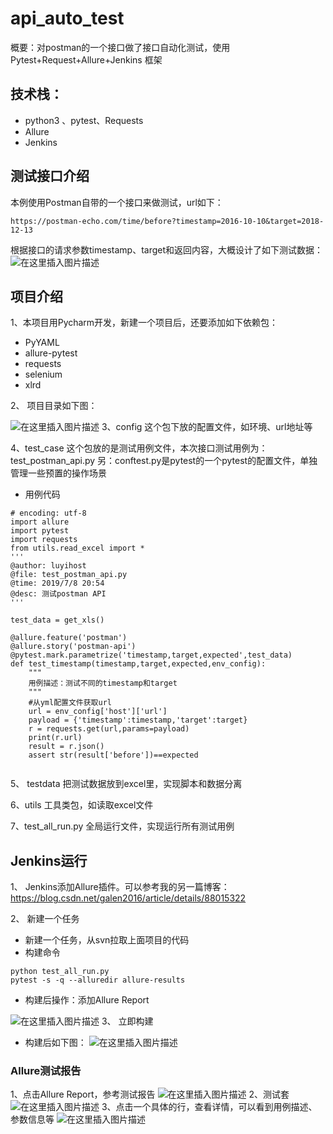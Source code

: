 # api_auto_test
概要：对postman的一个接口做了接口自动化测试，使用Pytest+Request+Allure+Jenkins 框架
## 技术栈：
- python3 、pytest、Requests
- Allure
- Jenkins

## 测试接口介绍
本例使用Postman自带的一个接口来做测试，url如下：

```
https://postman-echo.com/time/before?timestamp=2016-10-10&target=2018-12-13
```
根据接口的请求参数timestamp、target和返回内容，大概设计了如下测试数据：
![在这里插入图片描述](https://img-blog.csdnimg.cn/20190716191837342.png?x-oss-process=image/watermark,type_ZmFuZ3poZW5naGVpdGk,shadow_10,text_aHR0cHM6Ly9ibG9nLmNzZG4ubmV0L2dhbGVuMjAxNg==,size_16,color_FFFFFF,t_70)
## 项目介绍
1、本项目用Pycharm开发，新建一个项目后，还要添加如下依赖包：
- PyYAML
- allure-pytest
- requests
- selenium
- xlrd

2、 项目目录如下图：

![在这里插入图片描述](https://img-blog.csdnimg.cn/20190716191351845.png?x-oss-process=image/watermark,type_ZmFuZ3poZW5naGVpdGk,shadow_10,text_aHR0cHM6Ly9ibG9nLmNzZG4ubmV0L2dhbGVuMjAxNg==,size_16,color_FFFFFF,t_70)
3、config
这个包下放的配置文件，如环境、url地址等

4、test_case
这个包放的是测试用例文件，本次接口测试用例为：test_postman_api.py
另：conftest.py是pytest的一个pytest的配置文件，单独管理一些预置的操作场景

- 用例代码

```
# encoding: utf-8
import allure
import pytest
import requests
from utils.read_excel import *
'''
@author: luyihost
@file: test_postman_api.py
@time: 2019/7/8 20:54
@desc: 测试postman API
'''

test_data = get_xls()

@allure.feature('postman')
@allure.story('postman-api')
@pytest.mark.parametrize('timestamp,target,expected',test_data)
def test_timestamp(timestamp,target,expected,env_config):
    """
    用例描述：测试不同的timestamp和target
    """
    #从yml配置文件获取url
    url = env_config['host']['url']
    payload = {'timestamp':timestamp,'target':target}
    r = requests.get(url,params=payload)
    print(r.url)
    result = r.json()
    assert str(result['before'])==expected


```
5、 testdata
把测试数据放到excel里，实现脚本和数据分离

6、utils
工具类包，如读取excel文件

7、test_all_run.py
全局运行文件，实现运行所有测试用例


## Jenkins运行
1、 Jenkins添加Allure插件。可以参考我的另一篇博客：https://blog.csdn.net/galen2016/article/details/88015322

2、 新建一个任务
- 新建一个任务，从svn拉取上面项目的代码
- 构建命令

```
python test_all_run.py
pytest -s -q --alluredir allure-results
```
- 构建后操作：添加Allure Report

![在这里插入图片描述](https://img-blog.csdnimg.cn/20190716193421113.png?x-oss-process=image/watermark,type_ZmFuZ3poZW5naGVpdGk,shadow_10,text_aHR0cHM6Ly9ibG9nLmNzZG4ubmV0L2dhbGVuMjAxNg==,size_16,color_FFFFFF,t_70)
3、 立即构建
- 构建后如下图：
![在这里插入图片描述](https://img-blog.csdnimg.cn/2019070911370980.png?x-oss-process=image/watermark,type_ZmFuZ3poZW5naGVpdGk,shadow_10,text_aHR0cHM6Ly9ibG9nLmNzZG4ubmV0L2dhbGVuMjAxNg==,size_16,color_FFFFFF,t_70)

### Allure测试报告
1、点击Allure Report，参考测试报告
![在这里插入图片描述](https://img-blog.csdnimg.cn/20190716194139471.png?x-oss-process=image/watermark,type_ZmFuZ3poZW5naGVpdGk,shadow_10,text_aHR0cHM6Ly9ibG9nLmNzZG4ubmV0L2dhbGVuMjAxNg==,size_16,color_FFFFFF,t_70)
2、测试套
![在这里插入图片描述](https://img-blog.csdnimg.cn/20190716194227107.png?x-oss-process=image/watermark,type_ZmFuZ3poZW5naGVpdGk,shadow_10,text_aHR0cHM6Ly9ibG9nLmNzZG4ubmV0L2dhbGVuMjAxNg==,size_16,color_FFFFFF,t_70)
3、点击一个具体的行，查看详情，可以看到用例描述、参数信息等
![在这里插入图片描述](https://img-blog.csdnimg.cn/20190716194356300.png?x-oss-process=image/watermark,type_ZmFuZ3poZW5naGVpdGk,shadow_10,text_aHR0cHM6Ly9ibG9nLmNzZG4ubmV0L2dhbGVuMjAxNg==,size_16,color_FFFFFF,t_70)

